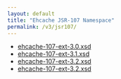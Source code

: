```yaml
---
layout: default
title: "Ehcache JSR-107 Namespace"
permalink: /v3/jsr107/
---
```


* [ehcache-107-ext-3.0.xsd](/schema/ehcache-107-ext-3.0.xsd)
* [ehcache-107-ext-3.1.xsd](/schema/ehcache-107-ext-3.1.xsd)
* [ehcache-107-ext-3.2.xsd](/schema/ehcache-107-ext-3.2.xsd)
* [ehcache-107-ext-3.2.xsd](/schema/ehcache-107-ext-3.3.xsd)
